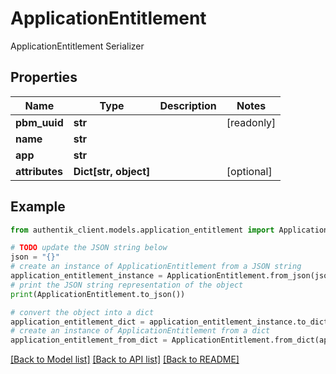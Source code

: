# ApplicationEntitlement

ApplicationEntitlement Serializer

## Properties

Name | Type | Description | Notes
------------ | ------------- | ------------- | -------------
**pbm_uuid** | **str** |  | [readonly] 
**name** | **str** |  | 
**app** | **str** |  | 
**attributes** | **Dict[str, object]** |  | [optional] 

## Example

```python
from authentik_client.models.application_entitlement import ApplicationEntitlement

# TODO update the JSON string below
json = "{}"
# create an instance of ApplicationEntitlement from a JSON string
application_entitlement_instance = ApplicationEntitlement.from_json(json)
# print the JSON string representation of the object
print(ApplicationEntitlement.to_json())

# convert the object into a dict
application_entitlement_dict = application_entitlement_instance.to_dict()
# create an instance of ApplicationEntitlement from a dict
application_entitlement_from_dict = ApplicationEntitlement.from_dict(application_entitlement_dict)
```
[[Back to Model list]](../README.md#documentation-for-models) [[Back to API list]](../README.md#documentation-for-api-endpoints) [[Back to README]](../README.md)


